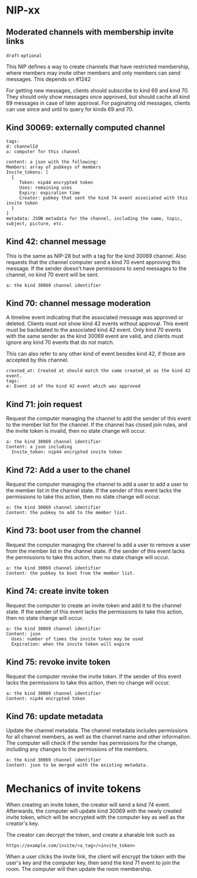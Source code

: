 NIP-xx
======

Moderated channels with membership invite links
-----------

`draft` `optional`

This NIP defines a way to create channels that have restricted membership, where members may invite other members and only members can send messages.  This depends on #1242

For getting new messages, clients should subscribe to kind 69 and kind 70.  They should only show messages once approved, but should cache all kind 69 messages in case of later approval.  For paginating old messages, clients can use since and until to query for kinds 69 and 70.  


## Kind 30069: externally computed channel
```
tags:
d: channelId
a: computer for this channel

content: a json with the following:
Members: array of pubkeys of members
Invite_tokens: [
  {
     Token: nip44 encrypted token
     Uses: remaining uses
     Expiry: expiration time
     Creator: pubkey that sent the kind 74 event associated with this invite token
  }
]
metadata: JSON metadata for the channel, including the name, topic, subject, picture, etc.
```

## Kind 42: channel message
This is the same as NIP-28 but with a tag for the kind 30069 channel. Also requests that the channel computer send a kind 70 event approving this message. If the sender doesn't have permissions to send messages to the channel, no kind 70 event will be sent.
```
a: the kind 30069 channel identifier
```

## Kind 70: channel message moderation
A timeline event indicating that the associated message was approved or deleted.  Clients must not show kind 42 events without approval.  This event must be backdated to the associated kind 42 event.  Only kind 70 events with the same sender as the kind 30069 event are valid, and clients must ignore any kind 70 events that do not match.

This can also refer to any other kind of event besides kind 42, if those are accepted by this channel.
```
created_at: Created at should match the same created_at as the kind 42 event.
tags:
e: Event id of the kind 42 event which was approved
```

## Kind 71: join request
Request the computer managing the channel to add the sender of this event to the member list for the channel.  If the channel has closed join rules, and the invite token is invalid, then no state change will occur.
```
a: the kind 30069 channel identifier
Content: a json including
  Invite_token: nip44 encrypted invite token
```
## Kind 72: Add a user to the chanel
Request the computer managing the channel to add a user to add a user to the member list in the channel state.  If the sender of this event lacks the permissions to take this action, then no state change will occur.
```
a: the kind 30069 channel identifier
Content: the pubkey to add to the member list.
```
## Kind 73: boot user from the channel
Request the computer managing the channel to add a user to remove a user from the member list in the channel state.  If the sender of this event lacks the permissions to take this action, then no state change will occur.
```
a: the kind 30069 channel identifier
Content: the pubkey to boot from the member list.
```
## Kind 74: create invite token
Request the computer to create an invite token and add it to the channel state. If the sender of this event lacks the permissions to take this action, then no state change will occur.
```
a: the kind 30069 channel identifier
Content: json
  Uses: number of times the invite token may be used
  Expiration: when the invite token will expire
```
## Kind 75: revoke invite token
Request the computer revoke the invite token. If the sender of this event lacks the permissions to take this action, then no change will occur.
```
a: the kind 30069 channel identifier
Content: nip44 encrypted token
```
## Kind 76: update metadata
Update the channel metadata.  The channel metadata includes permissions for all channel members, as well as the channel name and other information.  The computer will check if the sender has permissions for the change, including any changes to the permissions of the members.
```
a: the kind 30069 channel identifier
Content: json to be merged with the existing metadata.
```
# Mechanics of invite tokens
When creating an invite token, the creator will send a kind 74 event.  Afterwards, the computer will update kind 30069 with the newly created invite token, which will be encrypted with the computer key as well as the creator's key.

The creator can decrypt the token, and create a sharable link such as
```
https://example.com/invite/<a_tag>/<invite_token>
```

When a user clicks the invite link, the client will encrypt the token with the user's key and the computer key, then send the kind 71 event to join the room.  The computer will then update the room membership.
